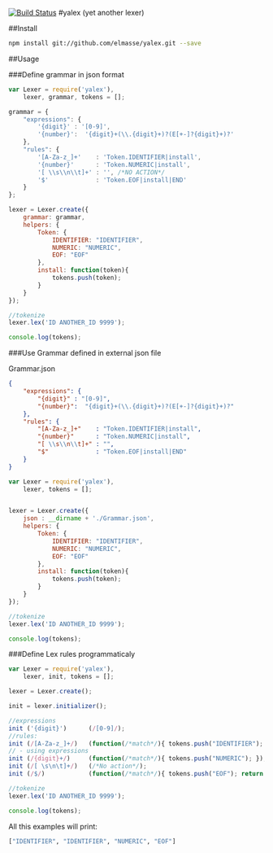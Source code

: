 [![Build Status](https://travis-ci.org/elmasse/yalex.png?branch=master)](https://travis-ci.org/elmasse/yalex)
#yalex (yet another lexer)

##Install

````bash
npm install git://github.com/elmasse/yalex.git --save
````

##Usage

###Define grammar in json format

````js
var Lexer = require('yalex'),
    lexer, grammar, tokens = [];

grammar = {
    "expressions": {
        '{digit}' : '[0-9]',
        '{number}':  '{digit}+(\\.{digit}+)?(E[+-]?{digit}+)?'
    },
    "rules": {
        '[A-Za-z_]+'    : 'Token.IDENTIFIER|install',
        '{number}'      : 'Token.NUMERIC|install',
        '[ \\s\\n\\t]+' : '', /*NO ACTION*/
        '$'             : 'Token.EOF|install|END'
    }
};

lexer = Lexer.create({
    grammar: grammar,
    helpers: {
        Token: {
            IDENTIFIER: "IDENTIFIER",
            NUMERIC: "NUMERIC",
            EOF: "EOF"
        },
        install: function(token){
            tokens.push(token);
        }
    }
});

//tokenize
lexer.lex('ID ANOTHER_ID 9999');

console.log(tokens);

````

###Use Grammar defined in external json file

Grammar.json

````json
{
    "expressions": {
        "{digit}" : "[0-9]",
        "{number}":  "{digit}+(\\.{digit}+)?(E[+-]?{digit}+)?"
    },
    "rules": {
        "[A-Za-z_]+"    : "Token.IDENTIFIER|install",
        "{number}"      : "Token.NUMERIC|install",
        "[ \\s\\n\\t]+" : "",
        "$"             : "Token.EOF|install|END"
    }
}
````

````js
var Lexer = require('yalex'),
    lexer, tokens = [];


lexer = Lexer.create({
    json : __dirname + './Grammar.json',
    helpers: {
        Token: {
            IDENTIFIER: "IDENTIFIER",
            NUMERIC: "NUMERIC",
            EOF: "EOF"
        },
        install: function(token){
            tokens.push(token);
        }
    }
});

//tokenize
lexer.lex('ID ANOTHER_ID 9999');

console.log(tokens);

````

###Define Lex rules programmaticaly

````js
var Lexer = require('yalex'),
    lexer, init, tokens = [];

lexer = Lexer.create();

init = lexer.initializer();

//expressions
init ('{digit}')      (/[0-9]/);
//rules:
init (/[A-Za-z_]+/)   (function(/*match*/){ tokens.push("IDENTIFIER"); });
// - using expressions
init (/{digit}+/)     (function(/*match*/){ tokens.push("NUMERIC"); });
init (/[ \s\n\t]+/)   (/*No action*/);
init (/$/)            (function(/*match*/){ tokens.push("EOF"); return false;});

//tokenize
lexer.lex('ID ANOTHER_ID 9999');

console.log(tokens);
````

All this examples will print:

````bash
["IDENTIFIER", "IDENTIFIER", "NUMERIC", "EOF"]
````
